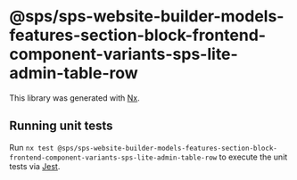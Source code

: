 # @sps/sps-website-builder-models-features-section-block-frontend-component-variants-sps-lite-admin-table-row

This library was generated with [Nx](https://nx.dev).

## Running unit tests

Run `nx test @sps/sps-website-builder-models-features-section-block-frontend-component-variants-sps-lite-admin-table-row` to execute the unit tests via [Jest](https://jestjs.io).
